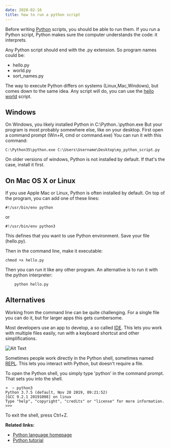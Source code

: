 ```yaml
---
date: 2020-02-16
title: how to run a python script
---
```

Before writing <a href="https://python.org">Python</a> scripts, you should be able to run them. If you run a Python script, Python makes sure the computer understands the code: it interprets. 

Any Python script should end with the .py extension. So program names could be:

* hello.py
* world.py
* sort_names.py

The way to execute Python differs on systems (Linux,Mac,Windows), but comes down to the same idea. Any script will do, you can use the <a href="https://pythonbasics.org/execute-python-scripts/">hello world</a> script.

## Windows

On Windows, you likely installed Python in C:\Python..\python.exe
But your program is most probably somewhere else, like on your desktop. 
First open a command prompt (Win+R, cmd or command.exe)
You can run it with this command:

    C:\Python35\python.exe C:\Users\Username\Desktop\my_python_script.py

On older versions of windows, Python is not installed by default. If that's the case, install it first.

## On Mac OS X or Linux

If you use Apple Mac or Linux, Python is often installed by default. On top of the program, you can add one of these lines:

    #!/usr/bin/env python

or

    #!/usr/bin/env python3

This defines that you want to use Python environment. Save your file (hello.py).

Then in the command line, make it executable:

    chmod +x hello.py

Then you can run it like any other program. An alternative is to run it with the python interpreter:
```python
    python hello.py
```
## Alternatives

Working from the command line can be quite challenging. For a single file you can do it, but for larger apps this gets cumbersome.

Most developers use an app to develop, a so called <a href="https://pythonbasics.org/getting-started/#PythonIDE">IDE</a>. This lets you work with multiple files easily, run with a keyboard shortcut and other simplifications.

![Alt Text](https://dev-to-uploads.s3.amazonaws.com/i/z9lzs3l610rirsb903f7.jpeg)

Sometimes people work directly in the Python shell, sometimes named <a href="https://pythonprogramminglanguage.com/repl/">REPL</a>. This lets you interact with Python, but doesn't require a file.

To open the Python shell, you simply type 'python' in the command prompt. That sets you into the shell.

    ➜  ~ python3
    Python 3.7.5 (default, Nov 20 2019, 09:21:52) 
    [GCC 9.2.1 20191008] on linux
    Type "help", "copyright", "credits" or "license" for more information.
    >>> 
 
To exit the shell, press Ctrl+Z.

**Related links:**
* <a href="https://python.org/">Python language homepage</a>
* <a href="https://pythonbasics.org/">Python tutorial</a>



